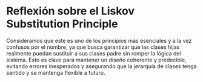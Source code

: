 # Reflexión sobre el Liskov Substitution Principle
Consideramos que este es uno de los principios más esenciales y a la vez confusos por el nombre, ya que busca garantizar que las clases hijas realmente puedan sustituir a sus clases padre sin romper la lógica del sistema. Esto es clave para mantener un diseño coherente y predecible, evitando errores inesperados y asegurando que la jerarquía de clases tenga sentido y se mantenga flexible a futuro.